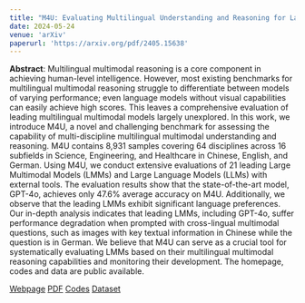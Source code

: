```yaml
---
title: "M4U: Evaluating Multilingual Understanding and Reasoning for Large Multimodal Models"
date: 2024-05-24
venue: 'arXiv'
paperurl: 'https://arxiv.org/pdf/2405.15638'
---
```

<b>Abstract</b>: Multilingual multimodal reasoning is a core component in achieving human-level intelligence. However, most existing benchmarks for multilingual multimodal reasoning struggle to differentiate between models of varying performance; even language models without visual capabilities can easily achieve high scores. This leaves a comprehensive evaluation of leading multilingual multimodal models largely unexplored. In this work, we introduce M4U, a novel and challenging benchmark for assessing the capability of multi-discipline multilingual multimodal understanding and reasoning. M4U contains 8,931 samples covering 64 disciplines across 16 subfields in Science, Engineering, and Healthcare in Chinese, English, and German. Using M4U, we conduct extensive evaluations of 21 leading Large Multimodal Models (LMMs) and Large Language Models (LLMs) with external tools. The evaluation results show that the state-of-the-art model, GPT-4o, achieves only 47.6% average accuracy on M4U. Additionally, we observe that the leading LMMs exhibit significant language preferences. Our in-depth analysis indicates that leading LMMs, including GPT-4o, suffer performance degradation when prompted with cross-lingual multimodal questions, such as images with key textual information in Chinese while the question is in German. We believe that M4U can serve as a crucial tool for systematically evaluating LMMs based on their multilingual multimodal reasoning capabilities and monitoring their development. The homepage, codes and data are public available.

[Webpage](https://m4u-benchmark.github.io/m4u.github.io/) [PDF](https://arxiv.org/pdf/2405.15638) [Codes](https://github.com/M4U-Benchmark/M4U) [Dataset](https://huggingface.co/datasets/M4U-Benchmark/M4U)

